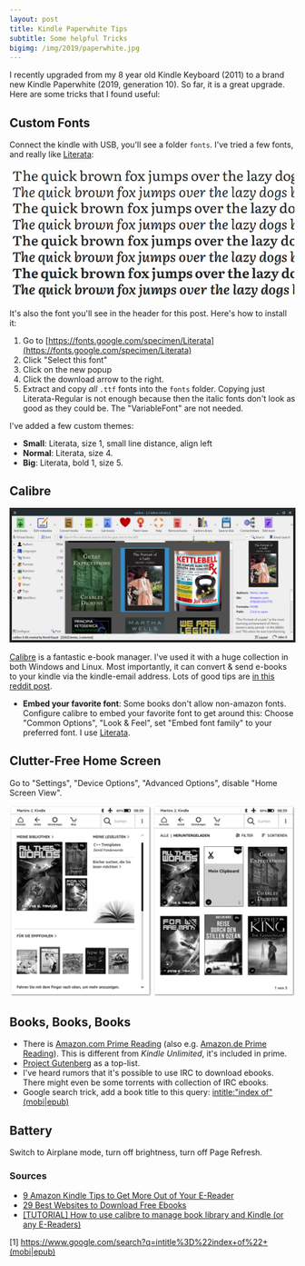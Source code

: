 ```yaml
---
layout: post
title: Kindle Paperwhite Tips
subtitle: Some helpful Tricks
bigimg: /img/2019/paperwhite.jpg
---
```


I recently upgraded from my 8 year old Kindle Keyboard (2011) to a brand new Kindle Paperwhite (2019, generation 10). So far, it is a great upgrade. Here are some tricks that I found useful:

## Custom Fonts
Connect the kindle with USB, you'll see a folder `fonts`. I've tried a few fonts, and really like [Literata](https://fonts.google.com/specimen/Literata):

![Literata](/img/2019/literata.png)

It's also the font you'll see in the header for this post. Here's how to install it:

1. Go to [https://fonts.google.com/specimen/Literata](https://fonts.google.com/specimen/Literata)
2. Click "Select this font"
3. Click on the new popup
4. Click the download arrow to the right.
5. Extract and copy *all* `.ttf` fonts into the `fonts` folder. Copying just Literata-Regular is not enough because then the italic fonts don't look as good as they could be.  The "VariableFont" are not needed.

I've added a few custom themes:

* **Small**: Literata, size 1, small line distance, align left
* **Normal**: Literata, size 4.
* **Big**: Literata, bold 1, size 5.

## Calibre

![Calibre](/img/2019/calibre.png)

[Calibre](https://calibre-ebook.com/) is a fantastic e-book manager. I've used it with a huge collection in both Windows and Linux. Most importantly, it can convert & send e-books to your kindle via the kindle-email address. Lots of good tips are [in this reddit post](https://www.reddit.com/r/kindle/comments/3b7dzl/tutorial_how_to_use_calibre_to_manage_book/).

* **Embed your favorite font**: Some books don't allow non-amazon fonts. Configure calibre to embed your favorite font to get around this: Choose "Common Options", "Look & Feel", set "Embed font family" to your preferred font. I use [Literata](https://fonts.google.com/specimen/Literata).

## Clutter-Free Home Screen

Go to "Settings", "Device Options", "Advanced Options", disable "Home Screen View".

![Calibre](/img/2019/kindle_homescreen.png)

## Books, Books, Books

* There is [Amazon.com Prime Reading](https://amazon.com/primereading) (also e.g. [Amazon.de Prime Reading](https://amazon.de/primereading)). This is different from *Kindle Unlimited*, it's included in prime.
* [Project Gutenberg](http://www.gutenberg.org/browse/scores/top) as a top-list.
* I've heard rumors that it's possible to use IRC to download ebooks. There might even be some torrents with collection of IRC ebooks.
* Google search trick, add a book title to this query: <a href="https://www.google.com/search?q=intitle%3D%22index+of%22+(mobi|epub)">intitle:"index of" (mobi\|epub)</a>

## Battery

Switch to Airplane mode, turn off brightness, turn off Page Refresh.

### Sources

* [9 Amazon Kindle Tips to Get More Out of Your E-Reader](https://www.makeuseof.com/tag/amazon-kindle-tips/)
* [29 Best Websites to Download Free Ebooks](https://www.tckpublishing.com/websites-download-ebooks/)
* [[TUTORIAL] How to use calibre to manage book library and Kindle (or any E-Readers)](https://www.reddit.com/r/kindle/comments/3b7dzl/tutorial_how_to_use_calibre_to_manage_book/)


[1] https://www.google.com/search?q=intitle%3D%22index+of%22+(mobi|epub)